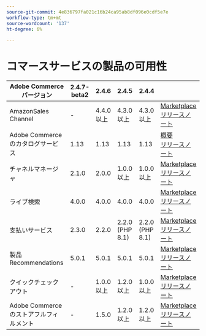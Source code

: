 ```yaml
---
source-git-commit: 4e836797fa021c16b24ca95ab8df096e0cdf5e7e
workflow-type: tm+mt
source-wordcount: '137'
ht-degree: 6%

---
```

# コマースサービスの製品の可用性


<table style="table-layout:auto">
  <thead>
    <tr>
      <th>Adobe Commerceバージョン</th>
      <th>2.4.7-beta2</th>
      <th>2.4.6</th>
      <th>2.4.5</th>
      <th>2.4.4</th>
      <th></th>
    </tr>
  </thead>
  <tbody>
      <tr>
          <td>AmazonSales Channel</td>
          <td>-</td>
          <td>4.4.0 以上</td>
          <td>4.3.0 以上</td>
          <td>4.3.0 以上</td>
          <td>
              <a href="https://commercemarketplace.adobe.com/magento-module-amazon.html">Marketplace</a><br/>
              <a href="https://experienceleague.adobe.com/docs/commerce-channels/amazon/release-notes.html">リリースノート</a><br/>
          </td>
      </tr>
      <tr>
          <td>Adobe Commerceのカタログサービス</td>
          <td>1.13</td>
          <td>1.13</td>
          <td>1.13</td>
          <td>1.13</td>
          <td>
              <a href="https://experienceleague.adobe.com/docs/commerce-merchant-services/catalog-service/guide-overview.html">概要</a><br/>
              <a href="https://experienceleague.adobe.com/docs/commerce-merchant-services/catalog-service/release-notes.html">リリースノート</a><br/>
          </td>
      </tr>
      <tr>
          <td>チャネルマネージャ</td>
          <td>2.1.0</td>
          <td>2.0.0</td>
          <td>1.0.0 以上</td>
          <td>1.0.0 以上</td>
          <td>
              <a href="https://commercemarketplace.adobe.com/magento-channel-manager.html">Marketplace</a><br/>
              <a href="https://experienceleague.adobe.com/docs/commerce-channels/channel-manager/release-notes.html">リリースノート</a><br/>
          </td>
      </tr>
      <tr>
          <td>ライブ検索</td>
          <td>4.0.0</td>
          <td>4.0.0</td>
          <td>4.0.0</td>
          <td>4.0.0</td>
          <td>
              <a href="https://commercemarketplace.adobe.com/magento-live-search.html">Marketplace</a><br/>
              <a href="https://experienceleague.adobe.com/docs/commerce-merchant-services/live-search/release-notes.html">リリースノート</a><br/>
          </td>
      </tr>
      <tr>
          <td>支払いサービス</td>
          <td>2.3.0</td>
          <td>2.2.0</td>
          <td>2.2.0 (PHP 8.1)</td>
          <td>2.2.0 (PHP 8.1)</td>
          <td>
              <a href="https://commercemarketplace.adobe.com/magento-payment-services.html">Marketplace</a><br/>
              <a href="https://experienceleague.adobe.com/docs/commerce-merchant-services/payment-services/release-notes.html">リリースノート</a><br/>
          </td>
      </tr>
      <tr>
          <td>製品Recommendations</td>
          <td>5.0.1</td>
          <td>5.0.1</td>
          <td>5.0.1</td>
          <td>5.0.1</td>
          <td>
              <a href="https://commercemarketplace.adobe.com/magento-product-recommendations.html">Marketplace</a><br/>
              <a href="https://experienceleague.adobe.com/docs/commerce-merchant-services/product-recommendations/release-notes.html">リリースノート</a><br/>
          </td>
      </tr>
      <tr>
          <td>クイックチェックアウト</td>
          <td>-</td>
          <td>1.0.0 以上</td>
          <td>1.2.0 以上</td>
          <td>1.0.0 以上</td>
          <td>
              <a href="https://commercemarketplace.adobe.com/magento-quick-checkout.html">Marketplace</a><br/>
              <a href="https://experienceleague.adobe.com/docs/commerce-merchant-services/product-recommendations/release-notes.html">リリースノート</a><br/>
          </td>
      </tr>
      <tr>
          <td>Adobe Commerce のストアフルフィルメント</td>
          <td>-</td>
          <td>1.5.0</td>
          <td>1.2.0 以上</td>
          <td>1.2.0 以上</td>
          <td>
              <a href="https://commercemarketplace.adobe.com/store-fulfillment-magento-walmart.html">Marketplace</a><br/>
              <a href="https://experienceleague.adobe.com/docs/commerce-merchant-services/store-fulfillment/release-notes.html">リリースノート</a><br/>
          </td>
      </tr>
  </tbody>
</table>
